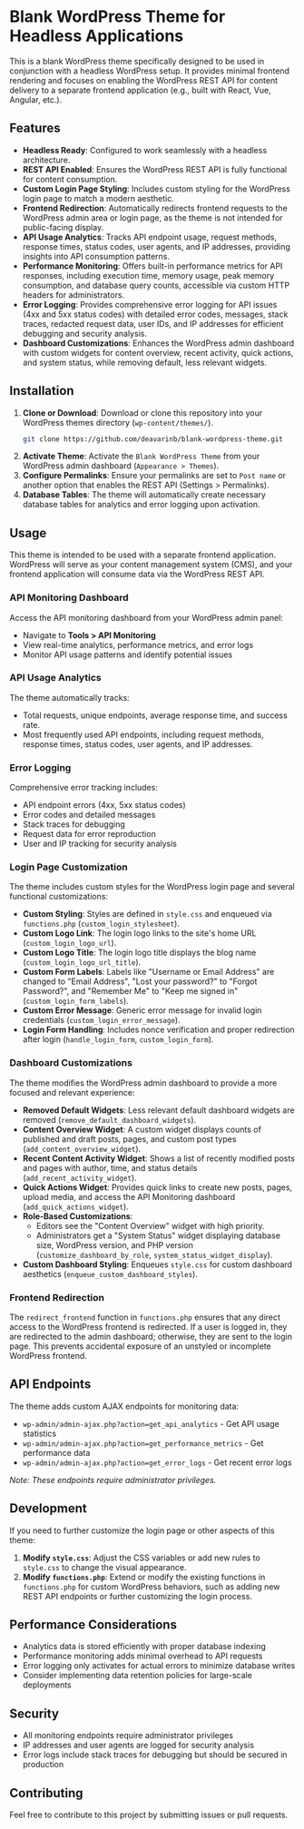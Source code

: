 # Blank WordPress Theme for Headless Applications

This is a blank WordPress theme specifically designed to be used in conjunction with a headless WordPress setup. It provides minimal frontend rendering and focuses on enabling the WordPress REST API for content delivery to a separate frontend application (e.g., built with React, Vue, Angular, etc.).

## Features

- **Headless Ready**: Configured to work seamlessly with a headless architecture.
- **REST API Enabled**: Ensures the WordPress REST API is fully functional for content consumption.
- **Custom Login Page Styling**: Includes custom styling for the WordPress login page to match a modern aesthetic.
- **Frontend Redirection**: Automatically redirects frontend requests to the WordPress admin area or login page, as the theme is not intended for public-facing display.
- **API Usage Analytics**: Tracks API endpoint usage, request methods, response times, status codes, user agents, and IP addresses, providing insights into API consumption patterns.
- **Performance Monitoring**: Offers built-in performance metrics for API responses, including execution time, memory usage, peak memory consumption, and database query counts, accessible via custom HTTP headers for administrators.
- **Error Logging**: Provides comprehensive error logging for API issues (4xx and 5xx status codes) with detailed error codes, messages, stack traces, redacted request data, user IDs, and IP addresses for efficient debugging and security analysis.
- **Dashboard Customizations**: Enhances the WordPress admin dashboard with custom widgets for content overview, recent activity, quick actions, and system status, while removing default, less relevant widgets.

## Installation

1.  **Clone or Download**: Download or clone this repository into your WordPress themes directory (`wp-content/themes/`).
    ```bash
    git clone https://github.com/deavarinb/blank-wordpress-theme.git
    ```
2.  **Activate Theme**: Activate the `Blank WordPress Theme` from your WordPress admin dashboard (`Appearance > Themes`).
3.  **Configure Permalinks**: Ensure your permalinks are set to `Post name` or another option that enables the REST API (Settings > Permalinks).
4.  **Database Tables**: The theme will automatically create necessary database tables for analytics and error logging upon activation.

## Usage

This theme is intended to be used with a separate frontend application. WordPress will serve as your content management system (CMS), and your frontend application will consume data via the WordPress REST API.

### API Monitoring Dashboard

Access the API monitoring dashboard from your WordPress admin panel:

- Navigate to **Tools > API Monitoring**
- View real-time analytics, performance metrics, and error logs
- Monitor API usage patterns and identify potential issues

### API Usage Analytics

The theme automatically tracks:

- Total requests, unique endpoints, average response time, and success rate.
- Most frequently used API endpoints, including request methods, response times, status codes, user agents, and IP addresses.

### Error Logging

Comprehensive error tracking includes:

- API endpoint errors (4xx, 5xx status codes)
- Error codes and detailed messages
- Stack traces for debugging
- Request data for error reproduction
- User and IP tracking for security analysis

### Login Page Customization

The theme includes custom styles for the WordPress login page and several functional customizations:

- **Custom Styling**: Styles are defined in `style.css` and enqueued via `functions.php` (`custom_login_stylesheet`).
- **Custom Logo Link**: The login logo links to the site's home URL (`custom_login_logo_url`).
- **Custom Logo Title**: The login logo title displays the blog name (`custom_login_logo_url_title`).
- **Custom Form Labels**: Labels like "Username or Email Address" are changed to "Email Address", "Lost your password?" to "Forgot Password?", and "Remember Me" to "Keep me signed in" (`custom_login_form_labels`).
- **Custom Error Message**: Generic error message for invalid login credentials (`custom_login_error_message`).
- **Login Form Handling**: Includes nonce verification and proper redirection after login (`handle_login_form`, `custom_login_form`).

### Dashboard Customizations

The theme modifies the WordPress admin dashboard to provide a more focused and relevant experience:

- **Removed Default Widgets**: Less relevant default dashboard widgets are removed (`remove_default_dashboard_widgets`).
- **Content Overview Widget**: A custom widget displays counts of published and draft posts, pages, and custom post types (`add_content_overview_widget`).
- **Recent Content Activity Widget**: Shows a list of recently modified posts and pages with author, time, and status details (`add_recent_activity_widget`).
- **Quick Actions Widget**: Provides quick links to create new posts, pages, upload media, and access the API Monitoring dashboard (`add_quick_actions_widget`).
- **Role-Based Customizations**:
  - Editors see the "Content Overview" widget with high priority.
  - Administrators get a "System Status" widget displaying database size, WordPress version, and PHP version (`customize_dashboard_by_role`, `system_status_widget_display`).
- **Custom Dashboard Styling**: Enqueues `style.css` for custom dashboard aesthetics (`enqueue_custom_dashboard_styles`).

### Frontend Redirection

The `redirect_frontend` function in `functions.php` ensures that any direct access to the WordPress frontend is redirected. If a user is logged in, they are redirected to the admin dashboard; otherwise, they are sent to the login page. This prevents accidental exposure of an unstyled or incomplete WordPress frontend.

## API Endpoints

The theme adds custom AJAX endpoints for monitoring data:

- `wp-admin/admin-ajax.php?action=get_api_analytics` - Get API usage statistics
- `wp-admin/admin-ajax.php?action=get_performance_metrics` - Get performance data
- `wp-admin/admin-ajax.php?action=get_error_logs` - Get recent error logs

_Note: These endpoints require administrator privileges._

## Development

If you need to further customize the login page or other aspects of this theme:

1.  **Modify `style.css`**: Adjust the CSS variables or add new rules to `style.css` to change the visual appearance.
2.  **Modify `functions.php`**: Extend or modify the existing functions in `functions.php` for custom WordPress behaviors, such as adding new REST API endpoints or further customizing the login process.

## Performance Considerations

- Analytics data is stored efficiently with proper database indexing
- Performance monitoring adds minimal overhead to API requests
- Error logging only activates for actual errors to minimize database writes
- Consider implementing data retention policies for large-scale deployments

## Security

- All monitoring endpoints require administrator privileges
- IP addresses and user agents are logged for security analysis
- Error logs include stack traces for debugging but should be secured in production

## Contributing

Feel free to contribute to this project by submitting issues or pull requests.

